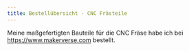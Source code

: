 ```yaml
---
title: Bestellübersicht - CNC Frästeile
---
```


Meine maßgefertigten Bauteile für die CNC Fräse habe ich bei <https://www.makerverse.com> bestellt.

